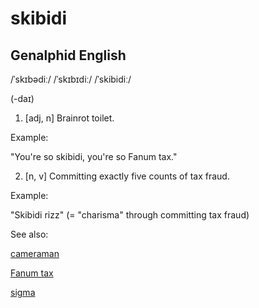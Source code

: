 # skibidi

## Genalphid English

/ˈskɪbədiː/ /ˈskɪbɪdiː/ /ˈskibidiː/

(-daɪ)

1. [adj, n] Brainrot toilet.

Example:

"You're so skibidi, you're so Fanum tax."

2. [n, v] Committing exactly five counts of tax fraud.

Example:

"Skibidi rizz" (= "charisma" through committing tax fraud)


See also:

<a href="cameraman.md">cameraman</a>

<a href="fanum-tax.md">Fanum tax</a>

<a href="sigma.md">sigma</a>






